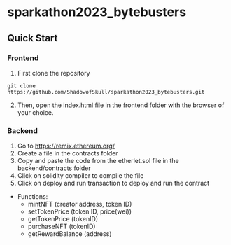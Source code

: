 # sparkathon2023_bytebusters

## Quick Start
### Frontend
1. First clone the repository
```shell
git clone https://github.com/ShadowofSkull/sparkathon2023_bytebusters.git
```  

2. Then, open the index.html file in the frontend folder with the browser of your choice.

### Backend
1. Go to https://remix.ethereum.org/
2. Create a file in the contracts folder
3. Copy and paste the code from the etherlet.sol file in the backend/contracts folder
4. Click on solidity compiler to compile the file
5. Click on deploy and run transaction to deploy and run the contract
- Functions:
  - mintNFT (creator address, token ID)
  - setTokenPrice (token ID, price(wei))
  - getTokenPrice (tokenID)
  - purchaseNFT (tokenID)
  - getRewardBalance (address)
